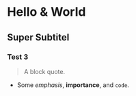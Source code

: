 # Hello & World
## Super Subtitel
### Test 3
> A block quote.

* Some _emphasis_, **importance**, and `code`.